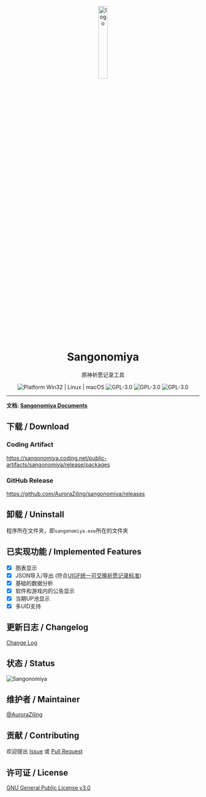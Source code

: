 <p align="center">
  <img width="22%" align="center" src="https://s1.imagehub.cc/images/2023/04/02/5fb7cf5f774ace41b2f0ac57712011e7.md.png" alt="logo">
</p>
<h1 align="center">
  Sangonomiya
</h1>
<p align="center">
  原神祈愿记录工具
</p>

<p align="center">
  <a style="text-decoration:none">
    <img src="https://img.shields.io/badge/Platform-Windows%20-lightgreen?style=flat-square" alt="Platform Win32 | Linux | macOS"/>
  </a>

  <a style="text-decoration:none">
    <img src=https://img.shields.io/badge/Language-Python-blue.svg?style=flat-square alt="GPL-3.0"/>
  </a>

  <a style="text-decoration:none">
    <img src=https://img.shields.io/badge/License-GPLv3-orange?style=flat-square alt="GPL-3.0"/>
  </a>

  <a style="text-decoration:none" target="_blank" href="https://qm.qq.com/cgi-bin/qm/qr?k=MPwaE6OZjVQ_qo5wjcJE3V0bG0g3YBSZ&jump_from=webapi&authKey=B13Bxv+5eKZRRxNfxdz2tegBeaSTJxAjFlp0Gk0qssad0d2CquSFKSBnr+8djGOB">
    <img src=https://img.shields.io/badge/交流群-603155398-red?style=flat-square alt="GPL-3.0"/>
  </a>
</p>


---

**文档: [Sangonomiya Documents](https://imaginary.quantasea.cn/sangonomiya/)**

## 下载 / Download

### Coding Artifact

https://sangonomiya.coding.net/public-artifacts/sangonomiya/release/packages

### GitHub Release

https://github.com/AuroraZiling/sangonomiya/releases

## 卸载 / Uninstall

程序所在文件夹，即`sangonomiya.exe`所在的文件夹

## 已实现功能 / Implemented Features

- [x] 图表显示
- [x] JSON导入/导出 (符合[UIGF统一可交换祈愿记录标准](https://github.com/DGP-Studio/Snap.Genshin/wiki/StandardFormat))
- [x] 基础的数据分析
- [x] 软件和游戏内的公告显示
- [x] 当期UP池显示
- [x] 多UID支持

## 更新日志 / Changelog

[Change Log](https://imaginary.quantasea.cn/sangonomiya/logs/new.html)

## 状态 / Status

![Sangonomiya](https://repobeats.axiom.co/api/embed/eec0093cddd14f5e609233104ac2487225cd4c3f.svg "Repobeats analytics image")

## 维护者 / Maintainer

[@AuroraZiling](https://github.com/auroraziling)

## 贡献 / Contributing

欢迎提出 [Issue](https://github.com/AuroraZiling/genshin-pray-export/issues) 或 [Pull Request](https://github.com/AuroraZiling/genshin-pray-export/pulls)

## 许可证 / License

[GNU General Public License v3.0](https://github.com/AuroraZiling/genshin-pray-export/blob/main/LICENSE)
